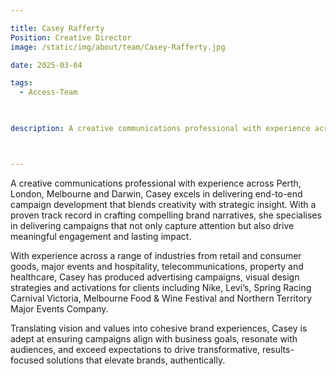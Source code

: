 ```yaml
---

title: Casey Rafferty
Position: Creative Director
image: /static/img/about/team/Casey-Rafferty.jpg

date: 2025-03-04

tags: 
  - Access-Team


  
description: A creative communications professional with experience across Perth, London, Melbourne and Darwin, Casey excels in delivering end-to-end campaign development that blends creativity with strategic insight. With a proven track record in crafting compelling brand narratives, she specialises in delivering campaigns that not only capture attention but also drive meaningful engagement and lasting impact.



---
```





<p>A creative communications professional with experience across Perth, London, Melbourne and Darwin, Casey excels in delivering end-to-end campaign development that blends creativity with strategic insight. With a proven track record in crafting compelling brand narratives, she specialises in delivering campaigns that not only capture attention but also drive meaningful engagement and lasting impact.</p>

<p>With experience across a range of industries from retail and consumer goods, major events and hospitality, telecommunications, property and healthcare, Casey has produced advertising campaigns, visual design strategies and activations for clients including Nike, Levi’s, Spring Racing Carnival Victoria, Melbourne Food & Wine Festival and Northern Territory Major Events Company.</p>



Translating vision and values into cohesive brand experiences, Casey is adept at ensuring campaigns align with business goals, resonate with audiences, and exceed expectations to drive transformative, results-focused solutions that elevate brands, authentically.


